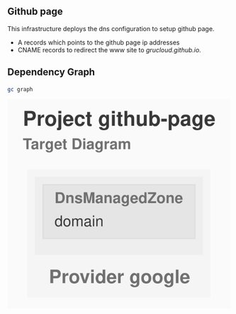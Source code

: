 ## Github page

This infrastructure deploys the dns configuration to setup github page.

- A records which points to the github page ip addresses
- CNAME records to redirect the www site to _grucloud.github.io._

## Dependency Graph

```sh
gc graph
```

![GraphTarget](diagram-target.svg)
